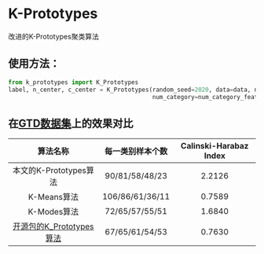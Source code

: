 # K-Prototypes
改进的K-Prototypes聚类算法
## 使用方法：
```python
from k_prototypes import K_Prototypes
label, n_center, c_center = K_Prototypes(random_seed=2020, data=data, num_numerical=num_numerical_features,
                                         num_category=num_category_features, max_iters=10, mode=3, n=N)
```
## 在[GTD数据集](https://www.start.umd.edu/gtd/access/)上的效果对比
| 算法名称 | 每一类别样本个数 | Calinski-Harabaz Index |
|:---:|:---:|:---:|
| 本文的K-Prototypes算法 | 90/81/58/48/23 | 2.2126 |
| K-Means算法 | 106/86/61/36/11 | 0.7589 |
| K-Modes算法 | 72/65/57/55/51 | 1.6840 |
| [开源包的K_Prototypes算法](https://github.com/nicodv/kmodes) | 67/65/61/54/53 | 0.7630 |

